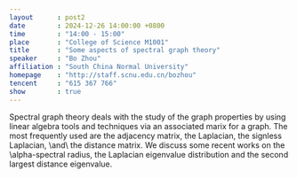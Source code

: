```yaml
---
layout      : post2
date        : 2024-12-26 14:00:00 +0800
time        : "14:00 - 15:00"
place       : "College of Science M1001"
title       : "Some aspects of spectral graph theory"
speaker     : "Bo Zhou"
affiliation : "South China Normal University"
homepage    : "http://staff.scnu.edu.cn/bozhou"
tencent     : "615 367 766"
show        : true
---
```


Spectral graph theory  deals with the study of the graph properties by using linear algebra tools and techniques via an associated marix for a graph. The most frequently used are  the adjacency matrix, the Laplacian, the signless Laplacian, \and\ the distance matrix.  We discuss some recent works on the \alpha-spectral radius, the Laplacian eigenvalue distribution and the second largest distance eigenvalue.

